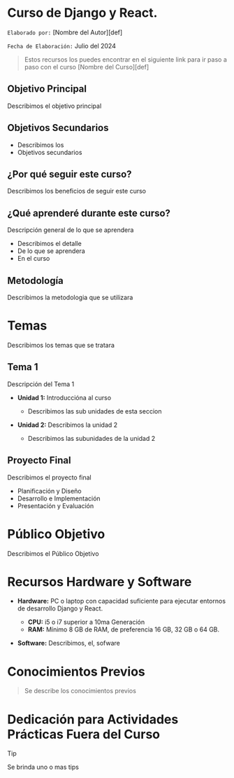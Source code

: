 # Curso de Django y React.

`Elaborado por:` [Nombre del Autor][def]

`Fecha de Elaboración:` Julio del 2024

> Estos recursos los puedes encontrar en el siguiente link para ir paso a paso con el curso [Nombre del Curso][def]

## Objetivo Principal

<p style="text-align: justify">
Describimos el objetivo principal
</p>

## Objetivos Secundarios

- Describimos los 
- Objetivos secundarios

## ¿Por qué seguir este curso?

<p style="text-align: justify">
Describimos los beneficios de seguir este curso
</p>

## ¿Qué aprenderé durante este curso?

Descripción general de lo que se aprendera
- Describimos el detalle
- De lo que se aprendera
- En el curso

## Metodología

<p style="text-align: justify">
Describimos la metodologia que se utilizara
</p>


# Temas

Describimos los temas que se tratara
## Tema 1

<p style="text-align: justify">
Descripción del Tema 1
</p>

- **Unidad 1:** Introduccióna al curso
  - Describimos las sub unidades de esta seccion

- **Unidad 2:** Describimos la unidad 2
  - Describimos las subunidades de la unidad 2

## Proyecto Final

<p style="text-align: justify">
Describimos el proyecto final
</p>

  - Planificación y Diseño
  - Desarrollo e Implementación
  - Presentación y Evaluación

# Público Objetivo

<p style="text-align: justify">
Describimos el Público Objetivo</p>

# Recursos Hardware y Software

- **Hardware:** PC o laptop con capacidad suficiente para ejecutar entornos de desarrollo Django y React.
  - **CPU:** i5 o i7 superior a 10ma Generación
  - **RAM:** Mínimo 8 GB de RAM, de preferencia 16 GB, 32 GB o 64 GB.

- **Software:** Describimos, el, sofware

# Conocimientos Previos

> Se describe los conocimientos previos


# Dedicación para Actividades Prácticas Fuera del Curso

> [!TIP]
> Se brinda uno o mas tips
